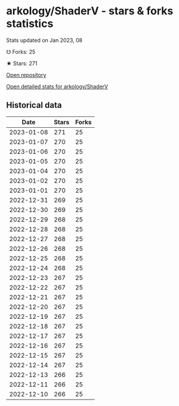 # arkology/ShaderV - stars & forks statistics

Stats updated on Jan 2023, 08

☋ Forks: 25

★ Stars: 271

[Open repository](https://github.com/arkology/ShaderV)

[Open detailed stats for arkology/ShaderV](https://reviewgithub.com/rep/arkology/ShaderV)

## Historical data
| Date | Stars | Forks |
|------|-------|-------|
| 2023-01-08 | 271 | 25 | 
| 2023-01-07 | 270 | 25 | 
| 2023-01-06 | 270 | 25 | 
| 2023-01-05 | 270 | 25 | 
| 2023-01-04 | 270 | 25 | 
| 2023-01-02 | 270 | 25 | 
| 2023-01-01 | 270 | 25 | 
| 2022-12-31 | 269 | 25 | 
| 2022-12-30 | 269 | 25 | 
| 2022-12-29 | 268 | 25 | 
| 2022-12-28 | 268 | 25 | 
| 2022-12-27 | 268 | 25 | 
| 2022-12-26 | 268 | 25 | 
| 2022-12-25 | 268 | 25 | 
| 2022-12-24 | 268 | 25 | 
| 2022-12-23 | 267 | 25 | 
| 2022-12-22 | 267 | 25 | 
| 2022-12-21 | 267 | 25 | 
| 2022-12-20 | 267 | 25 | 
| 2022-12-19 | 267 | 25 | 
| 2022-12-18 | 267 | 25 | 
| 2022-12-17 | 267 | 25 | 
| 2022-12-16 | 267 | 25 | 
| 2022-12-15 | 267 | 25 | 
| 2022-12-14 | 267 | 25 | 
| 2022-12-13 | 266 | 25 | 
| 2022-12-11 | 266 | 25 | 
| 2022-12-10 | 266 | 25 | 

